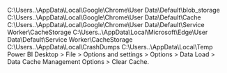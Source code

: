 C:\Users\..\AppData\Local\Google\Chrome\User Data\Default\blob_storage
C:\Users\..\AppData\Local\Google\Chrome\User Data\Default\Cache
C:\Users\..\AppData\Local\Google\Chrome\User Data\Default\Service Worker\CacheStorage
C:\Users\..\AppData\Local\Microsoft\Edge\User Data\Default\Service Worker\CacheStorage
C:\Users\..\AppData\Local\CrashDumps
C:\Users\..\AppData\Local\Temp
Power BI Desktop > File > Options and settings > Options > Data Load > Data Cache Management Options > Clear Cache.
